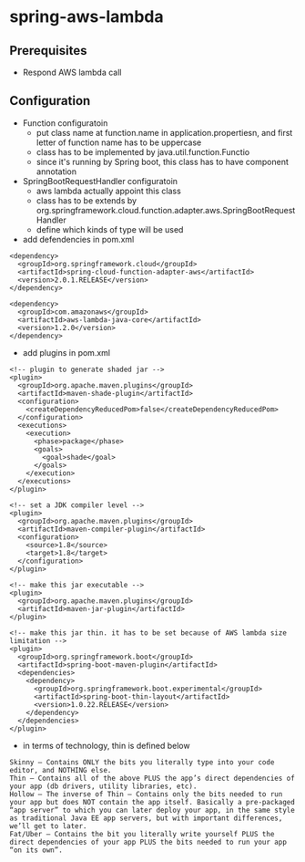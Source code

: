 # spring-aws-lambda

## Prerequisites
* Respond AWS lambda call

## Configuration
- Function configuratoin
  + put class name at function.name in application.propertiesn, and first letter of function name has to be uppercase 
  + class has to be implemented by java.util.function.Functio
  + since it's running by Spring boot, this class has to have component annotation
- SpringBootRequestHandler configuratoin
  + aws lambda actually appoint this class
  + class has to be extends by org.springframework.cloud.function.adapter.aws.SpringBootRequestHandler
  + define which kinds of type will be used
- add defendencies in pom.xml
```
<dependency>
  <groupId>org.springframework.cloud</groupId>
  <artifactId>spring-cloud-function-adapter-aws</artifactId>
  <version>2.0.1.RELEASE</version>
</dependency>

<dependency>
  <groupId>com.amazonaws</groupId>
  <artifactId>aws-lambda-java-core</artifactId>
  <version>1.2.0</version>
</dependency>
```
- add plugins in pom.xml
```
<!-- plugin to generate shaded jar -->
<plugin>
  <groupId>org.apache.maven.plugins</groupId>
  <artifactId>maven-shade-plugin</artifactId>
  <configuration>
    <createDependencyReducedPom>false</createDependencyReducedPom>
  </configuration>
  <executions>
    <execution>
      <phase>package</phase>
      <goals>
        <goal>shade</goal>
      </goals>
    </execution>
  </executions>
</plugin>

<!-- set a JDK compiler level -->
<plugin>
  <groupId>org.apache.maven.plugins</groupId>
  <artifactId>maven-compiler-plugin</artifactId>
  <configuration>
    <source>1.8</source>
    <target>1.8</target>
  </configuration>
</plugin>

<!-- make this jar executable -->
<plugin>
  <groupId>org.apache.maven.plugins</groupId>
  <artifactId>maven-jar-plugin</artifactId>
</plugin>

<!-- make this jar thin. it has to be set because of AWS lambda size limitation -->
<plugin>
  <groupId>org.springframework.boot</groupId>
  <artifactId>spring-boot-maven-plugin</artifactId>
  <dependencies>
    <dependency>
      <groupId>org.springframework.boot.experimental</groupId>
      <artifactId>spring-boot-thin-layout</artifactId>
      <version>1.0.22.RELEASE</version>
    </dependency>
  </dependencies>
</plugin>
```
* in terms of technology, thin is defined below
```
Skinny – Contains ONLY the bits you literally type into your code editor, and NOTHING else.
Thin – Contains all of the above PLUS the app’s direct dependencies of your app (db drivers, utility libraries, etc).
Hollow – The inverse of Thin – Contains only the bits needed to run your app but does NOT contain the app itself. Basically a pre-packaged “app server” to which you can later deploy your app, in the same style as traditional Java EE app servers, but with important differences, we’ll get to later.
Fat/Uber – Contains the bit you literally write yourself PLUS the direct dependencies of your app PLUS the bits needed to run your app “on its own”.
```
